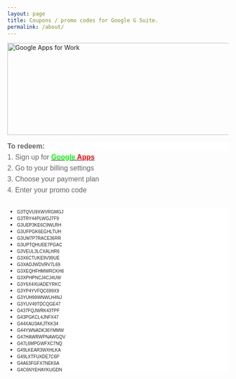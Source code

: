 ```yaml
---
layout: page
title: Coupons / promo codes for Google G Suite.
permalink: /about/
---
```


<div dir="ltr" style="text-align: left;" trbidi="on">
<a href="http://goo.gl/X4FxWR" target=" _blank"><img alt="Google Apps for Work" height="210" src="https://www.google.com/work/apps/business/landing/partners/referral/email-assets/GfWAppsButtonEN.png" title="Google Apps for Work" width="640" /></a><br />
<br />
<h2 style="background-color: white; margin: 0px 0px 6px; padding: 0px;">
<span style="background-color: transparent; color: #666666; font-family: &quot;arial&quot;; font-size: 16px; line-height: 1.15; white-space: pre-wrap;">To redeem:</span></h2>
<div dir="ltr" style="line-height: 1.15; margin-bottom: 5pt; margin-top: 0pt;">
<span style="background-color: transparent; font-family: &quot;arial&quot;; font-size: 16px; font-style: normal; font-variant: normal; text-decoration: none; vertical-align: baseline; white-space: pre-wrap;"><span style="color: #666666;">1. Sign up for </span><b><a href="http://goo.gl/X4FxWR" target="_blank"><span style="color: lime;">Google</span><span style="color: #666666;"> </span><span style="color: red;">Apps</span></a><span style="color: #666666;">&nbsp;</span></b></span></div>
<div dir="ltr" style="line-height: 1.15; margin-bottom: 5pt; margin-top: 0pt;">
<span style="background-color: transparent; color: #666666; font-family: &quot;arial&quot;; font-size: 16px; font-style: normal; font-variant: normal; font-weight: normal; text-decoration: none; vertical-align: baseline; white-space: pre-wrap;">2. Go to your billing settings&nbsp;</span></div>
<div dir="ltr" style="line-height: 1.15; margin-bottom: 5pt; margin-top: 0pt;">
<span style="background-color: transparent; color: #666666; font-family: &quot;arial&quot;; font-size: 16px; font-style: normal; font-variant: normal; font-weight: normal; text-decoration: none; vertical-align: baseline; white-space: pre-wrap;">3. Choose your payment plan&nbsp;</span></div>
<div dir="ltr" style="margin-bottom: 5pt; margin-top: 0pt;">
<div style="line-height: 1.15;">
<span style="background-color: transparent; color: #666666; font-family: &quot;arial&quot;; font-size: 16px; font-style: normal; font-variant: normal; font-weight: normal; text-decoration: none; vertical-align: baseline; white-space: pre-wrap;">4. Enter your promo code</span></div>
<div style="line-height: 1.15;">
<span style="background-color: transparent; color: #666666; font-family: &quot;arial&quot;; font-size: 16px; font-style: normal; font-variant: normal; font-weight: normal; text-decoration: none; vertical-align: baseline; white-space: pre-wrap;"><br /></span></div>
<ul class="gmail_msg" style="background-color: white; color: #212121; font-family: sans-serif; font-size: 13px;">
<li class="gmail_msg"><span class="gmail_msg"><span class="gmail_msg" style="font-family: &quot;arial&quot; , sans-serif; font-size: x-small;">G3TQVU9XWVRGMGJ</span></span></li>
<li class="gmail_msg"><span class="gmail_msg"><span class="gmail_msg" style="font-family: &quot;arial&quot; , sans-serif; font-size: x-small;">G3TRY44PLWGJ7F9</span></span></li>
<li class="gmail_msg"><span class="gmail_msg"><span class="gmail_msg" style="font-family: &quot;arial&quot; , sans-serif; font-size: x-small;">G3UEP3KE6C9WLRH</span></span></li>
<li class="gmail_msg"><span class="gmail_msg"><span class="gmail_msg" style="font-family: &quot;arial&quot; , sans-serif; font-size: x-small;">G3UFPGK6EGHLTUH</span></span></li>
<li class="gmail_msg"><span class="gmail_msg"><span class="gmail_msg" style="font-family: &quot;arial&quot; , sans-serif; font-size: x-small;">G3UM7P7RACE36RR</span></span></li>
<li class="gmail_msg"><span class="gmail_msg"><span class="gmail_msg" style="font-family: &quot;arial&quot; , sans-serif; font-size: x-small;">G3UPTQHUEE7PGAC</span></span></li>
<li class="gmail_msg"><span class="gmail_msg"><span class="gmail_msg" style="font-family: &quot;arial&quot; , sans-serif; font-size: x-small;">G3VEUL3LCXALHR6</span></span></li>
<li class="gmail_msg"><span class="gmail_msg"><span class="gmail_msg" style="font-family: &quot;arial&quot; , sans-serif; font-size: x-small;">G3X6CTUKE9V99UE</span></span></li>
<li class="gmail_msg"><span class="gmail_msg"><span class="gmail_msg" style="font-family: &quot;arial&quot; , sans-serif; font-size: x-small;">G3XADJWDVRV7L69</span></span></li>
<li class="gmail_msg"><span class="gmail_msg"><span class="gmail_msg" style="font-family: &quot;arial&quot; , sans-serif; font-size: x-small;">G3XEQHFHMWRCKH6</span></span></li>
<li class="gmail_msg"><span class="gmail_msg"><span class="gmail_msg" style="font-family: &quot;arial&quot; , sans-serif; font-size: x-small;">G3XPHPNCJ4CJ4UW</span></span></li>
<li class="gmail_msg"><span class="gmail_msg"><span class="gmail_msg" style="font-family: &quot;arial&quot; , sans-serif; font-size: x-small;">G3Y6X4XUADEYRKC</span></span></li>
<li class="gmail_msg"><span class="gmail_msg"><span class="gmail_msg" style="font-family: &quot;arial&quot; , sans-serif; font-size: x-small;">G3YP4YVFQC699X9</span></span></li>
<li class="gmail_msg"><span class="gmail_msg"><span class="gmail_msg" style="font-family: &quot;arial&quot; , sans-serif; font-size: x-small;">G3YUH99WNWLH4NJ</span></span></li>
<li class="gmail_msg"><span class="gmail_msg"><span class="gmail_msg" style="font-family: &quot;arial&quot; , sans-serif; font-size: x-small;">G3YUV49TDCQGE47</span></span></li>
<li class="gmail_msg"><span class="gmail_msg"><span class="gmail_msg" style="font-family: &quot;arial&quot; , sans-serif; font-size: x-small;">G437FQJWRK43TPF</span></span></li>
<li class="gmail_msg"><span class="gmail_msg"><span class="gmail_msg" style="font-family: &quot;arial&quot; , sans-serif; font-size: x-small;">G43PGKCL4JNFX47</span></span></li>
<li class="gmail_msg"><span class="gmail_msg"><span class="gmail_msg" style="font-family: &quot;arial&quot; , sans-serif; font-size: x-small;">G44XAU3AKJTKK34</span></span></li>
<li class="gmail_msg"><span class="gmail_msg"><span class="gmail_msg" style="font-family: &quot;arial&quot; , sans-serif; font-size: x-small;">G44YWNADK36YMMW</span></span></li>
<li class="gmail_msg"><span class="gmail_msg"><span class="gmail_msg" style="font-family: &quot;arial&quot; , sans-serif; font-size: x-small;">G47HAWRWPNAWGQV</span></span></li>
<li class="gmail_msg"><span class="gmail_msg"><span class="gmail_msg" style="font-family: &quot;arial&quot; , sans-serif; font-size: x-small;">G47L6MPGWFXC7NQ</span></span></li>
<li class="gmail_msg"><span class="gmail_msg"><span class="gmail_msg" style="font-family: &quot;arial&quot; , sans-serif; font-size: x-small;">G49LKEAR3WXHLKA</span></span></li>
<li class="gmail_msg"><span class="gmail_msg"><span class="gmail_msg" style="font-family: &quot;arial&quot; , sans-serif; font-size: x-small;">G49LXTFUXDE7C6P</span></span></li>
<li class="gmail_msg"><span class="gmail_msg"><span class="gmail_msg" style="font-family: &quot;arial&quot; , sans-serif; font-size: x-small;">G4A63FGFX7NEK6A</span></span></li>
<li class="gmail_msg"><span class="gmail_msg"><span class="gmail_msg" style="font-family: &quot;arial&quot; , sans-serif; font-size: x-small;">G4C6NYEHAYKUGDN</span></span></li>
</ul>
</div>
</div>

